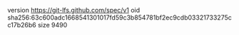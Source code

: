 version https://git-lfs.github.com/spec/v1
oid sha256:63c600adc1668541301017fd59c3b854781bf2ec9cdb03321733275cc17b26b6
size 9490

